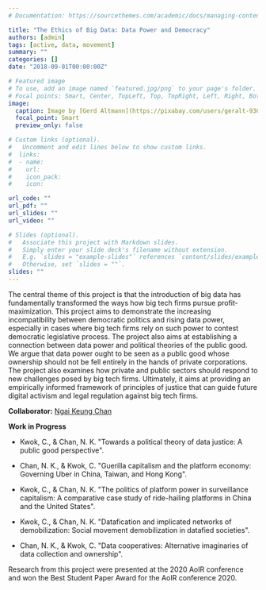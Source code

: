 ```yaml
---
# Documentation: https://sourcethemes.com/academic/docs/managing-content/

title: "The Ethics of Big Data: Data Power and Democracy"
authors: [admin]
tags: [active, data, movement]
summary: ""
categories: []
date: "2018-09-01T00:00:00Z"

# Featured image
# To use, add an image named `featured.jpg/png` to your page's folder.
# Focal points: Smart, Center, TopLeft, Top, TopRight, Left, Right, BottomLeft, Bottom, BottomRight.
image: 
  caption: Image by [Gerd Altmann](https://pixabay.com/users/geralt-9301/?utm_source=link-attribution&utm_medium=referral&utm_campaign=image&utm_content=1917737) on [Pixabay](https://pixabay.com/)
  focal_point: Smart
  preview_only: false

# Custom links (optional).
#   Uncomment and edit lines below to show custom links.
#  links:
#  - name: 
#    url: 
#    icon_pack: 
#    icon: 

url_code: ""
url_pdf: ""
url_slides: ""
url_video: ""

# Slides (optional).
#   Associate this project with Markdown slides.
#   Simply enter your slide deck's filename without extension.
#   E.g. `slides = "example-slides"` references `content/slides/example-slides.md`.
#   Otherwise, set `slides = ""`.
slides: ""
---
```


The central theme of this project is that the introduction of big data has fundamentally transformed the ways how big tech firms pursue profit-maximization. This project aims to demonstrate the increasing incompatibility between democratic politics and rising data power, especially in cases where big tech firms rely on such power to contest democratic legislative process. The project also aims at establishing a connection between data power and political theories of the public good. We argue that data power ought to be seen as a public good whose ownership should not be fell entirely in the hands of private corporations. The project also examines how private and public sectors should respond to new challenges posed by big tech firms. Ultimately, it aims at providing an empirically informed framework of principles of justice that can guide future digital activism and legal regulation against big tech firms.

**Collaborator:** [Ngai Keung Chan](https://ngaikeungchan.com/)

**Work in Progress** 
* Kwok, C., & Chan, N. K. "Towards a political theory of data justice: A public good perspective".

* Chan, N. K., & Kwok, C. "Guerilla capitalism and the platform economy: Governing Uber in China, Taiwan, and Hong Kong". 

* Kwok, C., & Chan, N. K. "The politics of platform power in surveillance capitalism: A comparative case study of ride-hailing platforms in China and the United States".

* Kwok, C., & Chan, N. K. "Datafication and implicated networks of demobilization: Social movement demobilization in datafied societies".

* Chan, N. K., & Kwok, C. "Data cooperatives: Alternative imaginaries of data collection and ownership".

Research from this project were presented at the 2020 AoIR conference and won the Best Student Paper Award for the AoIR conference 2020.
